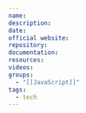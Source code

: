 ```yaml
---
name: 
description: 
date: 
official website: 
repository: 
documentation: 
resources: 
videos: 
groups:
  - "[[JavaScript]]"
tags:
  - tech
---
```

